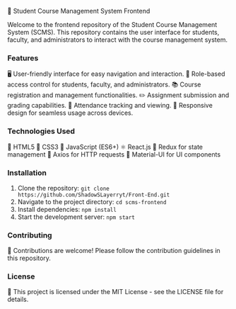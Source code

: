 📘 Student Course Management System Frontend

Welcome to the frontend repository of the Student Course Management System (SCMS). This repository contains the user interface for students, faculty, and administrators to interact with the course management system.

### Features

🖥️ User-friendly interface for easy navigation and interaction.
🔑 Role-based access control for students, faculty, and administrators.
📚 Course registration and management functionalities.
✏️ Assignment submission and grading capabilities.
📅 Attendance tracking and viewing.
📱 Responsive design for seamless usage across devices.

### Technologies Used

🌟 HTML5
🎨 CSS3
🚀 JavaScript (ES6+)
⚛️ React.js
🔄 Redux for state management
📡 Axios for HTTP requests
🎨 Material-UI for UI components

### Installation

1. Clone the repository: `git clone https://github.com/ShadowSLayerryt/Front-End.git`
2. Navigate to the project directory: `cd scms-frontend`
3. Install dependencies: `npm install`
4. Start the development server: `npm start`

### Contributing

🌟 Contributions are welcome! Please follow the contribution guidelines in this repository.

### License

📄 This project is licensed under the MIT License - see the LICENSE file for details.
